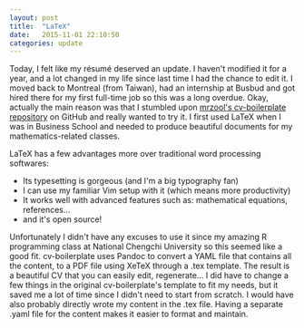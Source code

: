 ```yaml
---
layout: post
title:  "LaTeX"
date:   2015-11-01 22:10:50
categories: update
---
```

Today, I felt like my résumé deserved an update. I haven't modified it for a year, and a lot changed in my life since last time I had the chance to edit it. I moved back to Montreal (from Taiwan), had an internship at Busbud and got hired there for my first full-time job so this was a long overdue. Okay, actually the main reason was that I stumbled upon [mrzool's cv-boilerplate repository](https://github.com/mrzool/cv-boilerplate) on GitHub and really wanted to try it. I first used LaTeX when I was in Business School and needed to produce beautiful documents for my mathematics-related classes.

LaTeX has a few advantages more over traditional word processing softwares:

* Its typesetting is gorgeous (and I'm a big typography fan)
* I can use my familiar Vim setup with it (which means more productivity)
* It works well with advanced features such as: mathematical equations, references...
* and it's open source!

Unfortunately I didn't have any excuses to use it since my amazing R programming class at National Chengchi University so this seemed like a good fit. cv-boilerplate uses Pandoc to convert a YAML file that contains all the content, to a PDF file using XeTeX through a .tex template. The result is a beautiful CV that you can easily edit, regenerate... I did have to change a few things in the original cv-boilerplate's template to fit my needs, but it saved me a lot of time since I didn't need to start from scratch. I would have also probably directly wrote my content in the .tex file. Having a separate .yaml file for the content makes it easier to format and maintain.
